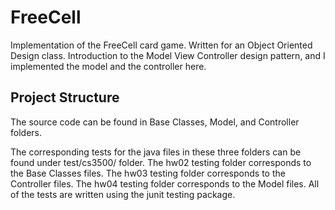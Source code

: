 # FreeCell
Implementation of the FreeCell card game. Written for an Object Oriented Design class. 
Introduction to the Model View Controller design pattern, and I implemented the model and the controller here. 

## Project Structure
The source code can be found in Base Classes, Model, and Controller folders.

The corresponding tests for the java files in these three folders can be found under test/cs3500/ folder.
The hw02 testing folder corresponds to the Base Classes files.
The hw03 testing folder corresponds to the Controller files.
The hw04 testing folder corresponds to the Model files.
All of the tests are written using the junit testing package.

